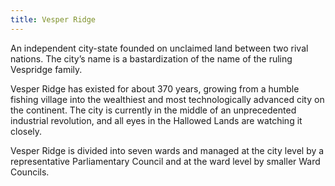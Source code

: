 ```yaml
---
title: Vesper Ridge
---
```


An independent city-state founded on unclaimed land between two rival nations. The city’s name is a bastardization of the name of the ruling Vespridge family.

Vesper Ridge has existed for about 370 years, growing from a humble fishing village into the wealthiest and most technologically advanced city on the continent. The city is currently in the middle of an unprecedented industrial revolution, and all eyes in the Hallowed Lands are watching it closely.

Vesper Ridge is divided into seven wards and managed at the city level by a representative Parliamentary Council and at the ward level by smaller Ward Councils.